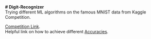 **# Digit-Recognizer** <br>
Trying different ML algorithms on the famous MNIST data from Kaggle Competition.<br>

[Competition Link](https://www.kaggle.com/c/digit-recognizer/overview).<br>
Helpful link on how to achieve different [Accuracies](https://www.kaggle.com/c/digit-recognizer/discussion/61480#latest-634734).
